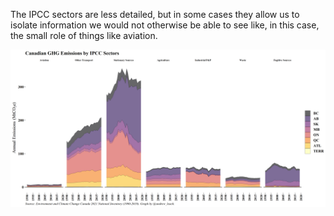 The IPCC sectors are less detailed, but in some cases they allow us to isolate information we would not otherwise be able to see like, in this case, the small role of things like aviation.


<a href="images/inventory_ipcc_sector.png" target="_blank">
  <img border="0" align="center"  src="images/inventory_ipcc_sector.png"/>
</a>

